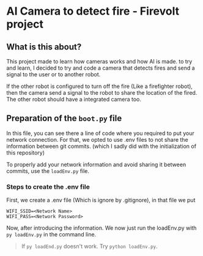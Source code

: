 # AI Camera to detect fire - Firevolt project

## What is this about?

This project made to learn how cameras works and how AI is made. to try and learn, I decided to try and code a camera that detects fires and send a signal to the user or to another robot.

If the other robot is configured to turn off the fire (Like a firefighter robot), then the camera send a signal to the robot to share the location of the fired. The other robot should have a integrated camera too.

## Preparation of the `boot.py` file

In this file, you can see there a line of code where you required to put your network connection. For that, we opted to use .env files to not share the information between git commits. (which I sadly did with the initialization of this repository)

To properly add your network information and avoid sharing it between commits, use the `loadEnv.py` file.

### Steps to create the .env file

First, we create a .env file (Which is ignore by .gitignore), in that file we put

```env
WIFI_SSID=<Network Name>
WIFI_PASS=<Network Password>
```

Now, after introducing the information. We now just run the loadEnv.py with `py loadEnv.py` in the command line.
> If `py loadEnd.py` doesn't work. Try `python loadEnv.py`.
